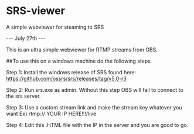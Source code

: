 # SRS-viewer
A simple webviewer for steaming to SRS 

--- July 27th --- 

This is an ultra simple webviewer for RTMP streams from OBS.

##To use this on a windows machine do the following steps

Step 1: Install the windows release of SRS found here: https://github.com/ossrs/srs/releases/tag/v5.0-r3 

Step 2: Run srs.exe as admin. Without this step OBS will fail to connect to the srs server.

Step 3: Use a custom stream link and make the stream key whatever you want 
  Ex) rtmp:// YOUR IP HERE!!!/live

Step 4: Edit this .HTML file with the IP in the server and you are good to go.
